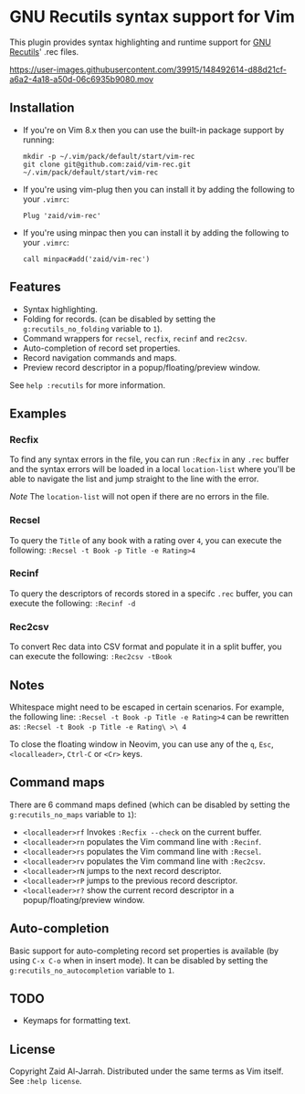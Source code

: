 # GNU Recutils syntax support for Vim

This plugin provides syntax highlighting and runtime support for [GNU Recutils](https://www.gnu.org/software/recutils/)' .rec files.

https://user-images.githubusercontent.com/39915/148492614-d88d21cf-a6a2-4a18-a50d-06c6935b9080.mov

## Installation

  * If you're on Vim 8.x then you can use the built-in package support by running:
    ```
    mkdir -p ~/.vim/pack/default/start/vim-rec
    git clone git@github.com:zaid/vim-rec.git ~/.vim/pack/default/start/vim-rec
    ```
  * If you're using vim-plug then you can install it by adding the following to your `.vimrc`:

    `Plug 'zaid/vim-rec'`

  * If you're using minpac then you can install it by adding the following to your `.vimrc`:

    `call minpac#add('zaid/vim-rec')`

## Features

  * Syntax highlighting.
  * Folding for records. (can be disabled by setting the `g:recutils_no_folding` variable to `1`).
  * Command wrappers for `recsel`, `recfix`, `recinf` and `rec2csv`.
  * Auto-completion of record set properties.
  * Record navigation commands and maps.
  * Preview record descriptor in a popup/floating/preview window.

  See `help :recutils` for more information.

## Examples

### Recfix
   To find any syntax errors in the file, you can run `:Recfix` in any `.rec` buffer
   and the syntax errors will be loaded in a local `location-list` where you'll be
   able to navigate the list and jump straight to the line with the error.

   *Note* The `location-list` will not open if there are no errors in the file.

### Recsel
  To query the `Title` of any book with a rating over `4`, you can execute the following:
  `:Recsel -t Book -p Title -e Rating>4`

### Recinf
  To query the descriptors of records stored in a specifc `.rec` buffer, you can execute the following:
  `:Recinf -d`

### Rec2csv
  To convert Rec data into CSV format and populate it in a split buffer, you can execute the following:
  `:Rec2csv -tBook`

## Notes

  Whitespace might need to be escaped in certain scenarios. For example, the following line:
  `:Recsel -t Book -p Title -e Rating>4`
  can be rewritten as:
  `:Recsel -t Book -p Title -e Rating\ >\ 4` 

  To close the floating window in Neovim, you can use any of the `q`, `Esc`, `<localleader>`, `Ctrl-C` or `<Cr>` keys.

## Command maps

  There are 6 command maps defined (which can be disabled by setting the `g:recutils_no_maps` variable to `1`):
  * `<localleader>rf` Invokes `:Recfix --check` on the current buffer.
  * `<localleader>rn` populates the Vim command line with `:Recinf`.
  * `<localleader>rs` populates the Vim command line with `:Recsel`.
  * `<localleader>rv` populates the Vim command line with `:Rec2csv`.
  * `<localleader>rN` jumps to the next record descriptor.
  * `<localleader>rP` jumps to the previous record descriptor.
  * `<localleader>r?` show the current record descriptor in a popup/floating/preview window.

## Auto-completion

  Basic support for auto-completing record set properties is available (by using `C-x C-o` when in insert mode).
  It can be disabled by setting the `g:recutils_no_autocompletion` variable to `1`.

## TODO

  * Keymaps for formatting text.

## License

Copyright Zaid Al-Jarrah. Distributed under the same terms as Vim itself. See `:help license`.
